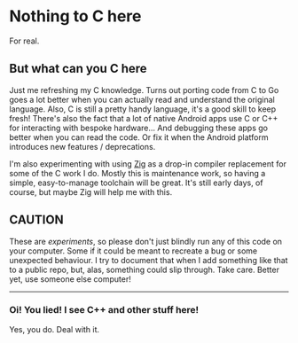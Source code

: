 # Nothing to C here

For real.

## But what can you C here

Just me refreshing my C knowledge. Turns out porting code from C to Go goes a lot better when you can actually read and understand the original language. Also, C is still a pretty handy language, it's a good skill to keep fresh! There's also the fact that a lot of native Android apps use C or C++ for interacting with bespoke hardware... And debugging these apps go better when you can read the code. Or fix it when the Android platform introduces new features / deprecations.

I'm also experimenting with using [Zig](https://ziglang.org/) as a drop-in compiler replacement for some of the C work I do. Mostly this is maintenance work, so having a simple, easy-to-manage toolchain will be great. It's still early days, of course, but maybe Zig will help me with this.

## CAUTION

These are _experiments_, so please don't just blindly run any of this code on your computer. Some if it could be meant to recreate a bug or some unexpected behaviour. I try to document that when I add something like that to a public repo, but, alas, something could slip through. Take care. Better yet, use someone else computer!

---
### Oi! You lied! I see C++ and other stuff here!

Yes, you do. Deal with it.
